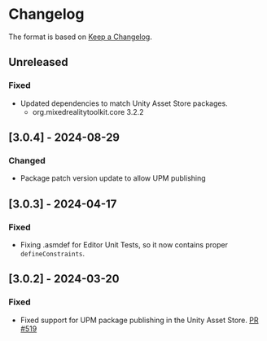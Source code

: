 # Changelog

The format is based on [Keep a Changelog](https://keepachangelog.com/en/1.1.0/).

## Unreleased

### Fixed

* Updated dependencies to match Unity Asset Store packages.
  * org.mixedrealitytoolkit.core 3.2.2

## [3.0.4] - 2024-08-29

### Changed

* Package patch version update to allow UPM publishing

## [3.0.3] - 2024-04-17

### Fixed

* Fixing .asmdef for Editor Unit Tests, so it now contains proper `defineConstraints`.

## [3.0.2] - 2024-03-20

### Fixed

* Fixed support for UPM package publishing in the Unity Asset Store. [PR #519](https://github.com/MixedRealityToolkit/MixedRealityToolkit-Unity/pull/519)
